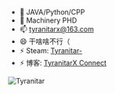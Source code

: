 <!--
**TyranitarX/TyranitarX** is a ✨ _special_ ✨ repository because its `README.md` (this file) appears on your GitHub profile.

Here are some ideas to get you started:

- 🔭 I’m currently working on ...
- 🌱 I’m currently learning ...
- 👯 I’m looking to collaborate on ...
- 🤔 I’m looking for help with ...
- 💬 Ask me about ...
- 📫 How to reach me: ...
- 😄 Pronouns: ...
- ⚡ Fun fact: ...
-->
- 🔭 JAVA/Python/CPP
- 🌱 Machinery PHD
- 📫 tyranitarx@163.com
- 😄 干啥啥不行（
- ⚡ Steam: [Tyranitar-](https://steamcommunity.com/id/TyranitarX/)
- ⚡ 博客: [TyranitarX Connect](http://tyranitarx.run/)

![Tyranitar](https://github-readme-stats.vercel.app/api?username=TyranitarX&show_icons=true)
